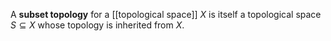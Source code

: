 A **subset topology** for a [[topological space]] $X$ is itself a topological space $S \subseteq X$ whose topology is inherited from $X$.